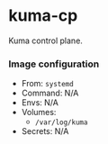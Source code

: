 # kuma-cp
Kuma control plane.

### Image configuration
* From: `systemd`
* Command: N/A
* Envs: N/A
* Volumes:
    * `/var/log/kuma`
* Secrets: N/A
